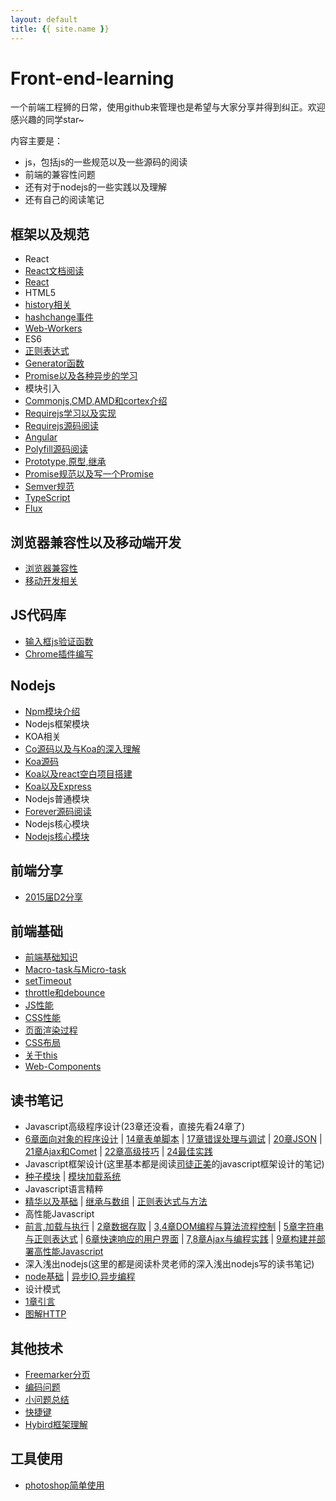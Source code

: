 ```yaml
---
layout: default
title: {{ site.name }}
---
```

# Front-end-learning
一个前端工程狮的日常，使用github来管理也是希望与大家分享并得到纠正。欢迎感兴趣的同学star~

内容主要是：

- js，包括js的一些规范以及一些源码的阅读
- 前端的兼容性问题
- 还有对于nodejs的一些实践以及理解
- 还有自己的阅读笔记

## 框架以及规范
- React
 - [React文档阅读][71]
 - [React][20]
- HTML5
 - [history相关][4]
 - [hashchange事件][7]
 - [Web-Workers][63]
- ES6
 - [正则表达式][14]
 - [Generator函数][19]
 - [Promise以及各种异步的学习][3]
- 模块引入
 - [Commonjs,CMD,AMD和cortex介绍][1]
 - [Requirejs学习以及实现][64]
 - [Requirejs源码阅读][65]
- [Angular][30]
- [Polyfill源码阅读][33]
- [Prototype,原型,继承][35]
- [Promise规范以及写一个Promise][46]
- [Semver规范][47]
- [TypeScript][66]
- [Flux][76]


## 浏览器兼容性以及移动端开发
- [浏览器兼容性][8]
- [移动开发相关][9]

## JS代码库
- [输入框js验证函数][17]
- [Chrome插件编写][25]

## Nodejs
- [Npm模块介绍][29]
- Nodejs框架模块
 - KOA相关
 - [Co源码以及与Koa的深入理解][39]
 - [Koa源码][42]
 - [Koa以及react空白项目搭建][28]
 - [Koa以及Express][27]
- Nodejs普通模块
 - [Forever源码阅读][31]
- Nodejs核心模块
 - [Nodejs核心模块][32]

## 前端分享
- [2015届D2分享][38]

## 前端基础
- [前端基础知识][44]
- [Macro-task与Micro-task][48]
- [setTimeout][49]
- [throttle和debounce][56]
- [JS性能][59]
- [CSS性能][52]
- [页面渲染过程][53]
- [CSS布局][54]
- [关于this][69]
- [Web-Components][73]

## 读书笔记
- Javascript高级程序设计(23章还没看，直接先看24章了)
 - [6章面向对象的程序设计][51] | [14章表单脚本][21] | [17章错误处理与调试][23] | [20章JSON][24] | [21章Ajax和Comet][26] | [22章高级技巧][36] | [24最佳实践][57]
- Javascript框架设计(这里基本都是阅读[司徒正美](https://github.com/RubyLouvre)的javascript框架设计的笔记)
 - [种子模块][5] | [模块加载系统][11]
- Javascript语言精粹
 - [精华以及基础][50] | [继承与数组][55] | [正则表达式与方法][58]
- 高性能Javascript
 - [前言,加载与执行][60] | [2章数据存取][61] | [3,4章DOM编程与算法流程控制][62] | [5章字符串与正则表达式][67] | [6章快速响应的用户界面][68] | [7,8章Ajax与编程实践][70] | [9章构建并部署高性能Javascript][74]
- 深入浅出nodejs(这里的都是阅读朴灵老师的深入浅出nodejs写的读书笔记)
 - [node基础][43] | [异步IO,异步编程][45]
- 设计模式
 - [1章引言][75]
- [图解HTTP][72]

## 其他技术
- [Freemarker分页][40]
- [编码问题][15]
- [小问题总结][16]
- [快捷键][22]
- [Hybird框架理解][37]

## 工具使用
- [photoshop简单使用][12]

[1]:./框架以及规范/模块引入/Commonjs,CMD,AMD和cortex介绍
[3]:./框架以及规范/ECMAScript6/Promise以及各种异步的学习
[4]:./框架以及规范/HTML5/history相关
[5]:./读书笔记/Javascript框架设计/种子模块
[6]:./其他技术/Markdown使用心得
[7]:./框架以及规范/HTML5/hashchange事件
[8]:./浏览器兼容性以及移动端开发/浏览器兼容性
[9]:./浏览器兼容性以及移动端开发/移动开发相关
[10]:./工具使用/Chrome,Sublime插件推荐
[11]:./读书笔记/Javascript框架设计/模块加载系统
[12]:./工具使用/photoshop简单使用
[14]:./框架以及规范/ECMAScript6/正则表达式
[15]:./其他技术/编码问题
[16]:./其他技术/小问题总结
[17]:./JS代码库/输入框js验证函数
[18]:./其他技术/Cookie，Session，Localstorage
[19]:./框架以及规范/ECMAScript6/Generator函数
[20]:./框架以及规范/React/React
[21]:./读书笔记/Javascript高级程序设计/14章表单脚本
[22]:./其他技术/快捷键
[23]:./读书笔记/Javascript高级程序设计/17错误处理与调试
[24]:./读书笔记/Javascript高级程序设计/20JSON
[25]:./JS代码库/Chrome插件编写
[26]:./读书笔记/Javascript高级程序设计/21Ajax和Comet
[27]:./Nodejs/Nodejs框架模块/Koa以及Express
[28]:./Nodejs/Nodejs框架模块/Koa以及react空白项目搭建
[29]:./Nodejs/Npm模块
[30]:./框架以及规范/Angular
[31]:./Nodejs/Nodejs普通模块/Forever源码阅读
[32]:./Nodejs/Nodejs核心模块/Nodejs核心模块
[33]:./框架以及规范/Polyfill源码阅读
[34]:./工具使用/Atom
[35]:./框架以及规范/Prototype,原型链,继承
[36]:./读书笔记/Javascript高级程序设计/22高级技巧
[37]:./其他技术/Hybird框架理解
[38]:./前端分享/2015届D2分享
[39]:./Nodejs/Nodejs框架模块/Co源码以及与Koa的深入理解
[40]:./其他技术/Freemarker分页
[41]:./React/React,Redux实战
[42]:./Nodejs/Nodejs框架模块/Koa源码
[43]:./读书笔记/深入浅出nodejs/node基础
[44]:./前端基础/前端基础知识
[45]:./读书笔记/深入浅出nodejs/异步IO,异步编程
[46]:./框架以及规范/Promise
[47]:./框架以及规范/Semver规范
[48]:./前端基础/Macro-task与Micro-task
[49]:./前端基础/setTimeout
[50]:./读书笔记/Javascript语言精粹/精华以及基础
[51]:./读书笔记/Javascript高级程序设计/6章面向对象的程序设计
[52]:./前端基础/CSS性能
[53]:./前端基础/页面渲染过程
[54]:./前端基础/CSS布局
[55]:./读书笔记/Javascript语言精粹/继承与数组
[56]:./前端基础/throttle和debounce
[57]:./读书笔记/Javascript高级程序设计/24最佳实践
[58]:./读书笔记/Javascript语言精粹/正则表达式与方法
[59]:./前端基础/JS性能
[60]:./读书笔记/高性能Javascript/前言，加载与执行
[61]:./读书笔记/高性能Javascript/2章数据存取
[62]:./读书笔记/高性能Javascript/3,4章DOM编程与算法流程控制
[63]:./框架以及规范/HTML5/Web-Workers
[64]:./框架以及规范/模块引入/Requirejs学习以及实现
[65]:./框架以及规范/模块引入/Requirejs源码阅读
[66]:./框架以及规范/TypeScript
[67]:./读书笔记/高性能Javascript/5章字符串和正则表达式
[68]:./读书笔记/高性能Javascript/6章快速响应的用户界面
[69]:./前端基础/关于this
[70]:./读书笔记/高性能Javascript/7,8章Ajax与编程实践
[71]:./框架以及规范/React/React文档阅读
[72]:./读书笔记/图解HTTP
[73]:./前端基础/Web-Components
[74]:./读书笔记/高性能Javascript/9章构建并部署高性能Javascript
[75]:./读书笔记/设计模式/1章引言
[76]:./框架以及规范/Flux
